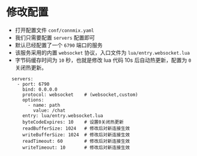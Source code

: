 # 修改配置

- 打开配置文件 `conf/connmix.yaml`
- 我们只需要配置 `servers` 配置即可
- 默认已经配置了一个 `6790` 端口的服务
- 该服务采用的内置 `websocket` 协议，入口文件为 `lua/entry.websocket.lua`
- 字节码缓存时间为 `10` 秒，也就是修改 lua 代码 10s 后自动热更新，配置为 `0` 关闭热更新。

```
  servers:
    - port: 6790
      bind: 0.0.0.0
      protocol: websocket    # (websocket,custom)
      options:
        - name: path
          value: /chat
      entry: lua/entry.websocket.lua
      byteCodeExpires: 10    # 设置0关闭热更新
      readBufferSize: 1024   # 修改后对新连接生效
      writeBufferSize: 1024  # 修改后对新连接生效
      readTimeout: 60        # 修改后对新连接生效
      writeTimeout: 10       # 修改后对新连接生效
```

